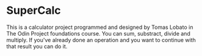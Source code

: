 # SuperCalc

This is a calculator project programmed and designed by Tomas Lobato in The Odin Project foundations course. You can sum, substract, divide and multiply. If you've already done an operation and you want to continue with that result you can do it.
